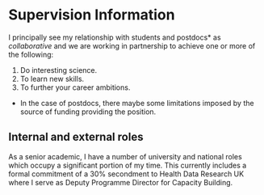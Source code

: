 # Supervision Information

I principally see my relationship with students and postdocs* as *collaborative* and we are working in partnership to achieve one or more of the following:

1. Do interesting science.
2. To learn new skills.
3. To further your career ambitions.

* In the case of postdocs, there maybe some limitations imposed by the source of funding providing the position. 

## Internal and external roles

As a senior academic, I have a number of university and national roles which occupy a significant portion of my time. This currently includes a formal commitment of a 30% secondment to Health Data Research UK where I serve as Deputy Programme Director for Capacity Building.
